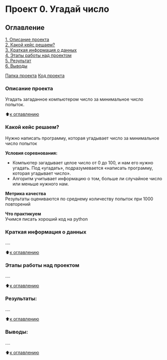 # Проект 0. Угадай число

## Оглавление  
[1. Описание проекта](https://github.com/aapashk/sf_data_science/tree/main/HW/README.md#Описание-проекта)  
[2. Какой кейс решаем?](https://github.com/aapashk/sf_data_science/tree/main/HW/README.md#Какой-кейс-решаем)  
[3. Краткая информация о данных](https://github.com/aapashk/sf_data_science/tree/main/HW/README.md#Краткая-информация-о-данных)  
[4. Этапы работы над проектом](https://github.com/aapashk/sf_data_science/tree/main/HW/README.md#Этапы-работы-над-проектом)  
[5. Результат](https://github.com/aapashk/sf_data_science/tree/main/HW/README.md#Результат)    
[6. Выводы](https://github.com/aapashk/sf_data_science/tree/main/HW/README.md#Выводы)  

[Папка проекта](https://github.com/aapashk/sf_data_science/tree/main/HW#Папка-проекта) 
[Код проекта](https://github.com/aapashk/sf_data_science/blob/main/HW/game_3.py#Код-проекта) 


### Описание проекта    
Угадать загаданное компьютером число за минимальное число попыток.

:arrow_up:[к оглавлению](https://github.com/aapashk/sf_data_science/tree/main/HW/README.md#Оглавление)


### Какой кейс решаем?    
Нужно написать программу, которая угадывает число за минимальное число попыток

**Условия соревнования:**  
- Компьютер загадывает целое число от 0 до 100, и нам его нужно угадать. Под «угадать», подразумевается «написать программу, которая угадывает число».
- Алгоритм учитывает информацию о том, больше ли случайное число или меньше нужного нам.

**Метрика качества**     
Результаты оцениваются по среднему количеству попыток при 1000 повторений

**Что практикуем**     
Учимся писать хороший код на python


### Краткая информация о данных
....
  
:arrow_up:[к оглавлению](https://github.com/aapashk/sf_data_science/tree/main/HW/README.md#Оглавление)


### Этапы работы над проектом  
....

:arrow_up:[к оглавлению](https://github.com/aapashk/sf_data_science/tree/main/HW/README.md#Оглавление)


### Результаты:  
....

:arrow_up:[к оглавлению](https://github.com/aapashk/sf_data_science/tree/main/HW/README.md#Оглавление)


### Выводы:  
....

:arrow_up:[к оглавлению](https://github.com/aapashk/sf_data_science/tree/main/HW/README.md#Оглавление)

